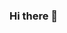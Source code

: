 ### Hi there 👋

<!--
**xxx23w/xxx23w** is a ✨ _special_ ✨ repository because its `README.md` (this file) appears on your GitHub profile.

Here are some ideas to get you started:

- 🔭 I’m currently working on data analytics skills
- 🌱 I’m currently learning  M.L.,NLP
- 👯 I’m looking to collaborate on projects
- 💬 Ask me about data science field
- ⚡ Fun fact: ...travel,foodiee,love to learn .
-->
